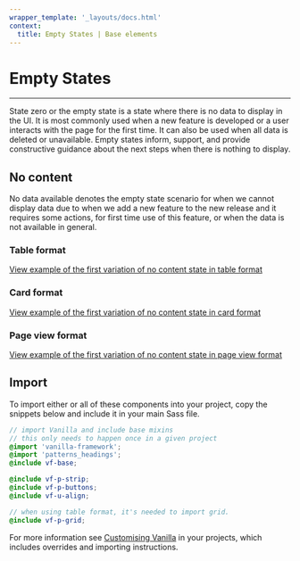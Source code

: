 ```yaml
---
wrapper_template: '_layouts/docs.html'
context:
  title: Empty States | Base elements
---
```


# Empty States

<hr>

State zero or the empty state is a state where there is no data to display in the UI. It is most commonly used when a new feature is developed or a user interacts with the page for the first time. It can also be used when all data is deleted or unavailable. Empty states inform, support, and provide constructive guidance about the next steps when there is nothing to display.

## No content

No data available denotes the empty state scenario for when we cannot display data due to when we add a new feature to the new release and it requires some actions, for first time use of this feature, or when the data is not available in general.

### Table format

<div class="embedded-example"><a href="/docs/examples/base/empty-state/no-content-table" class="js-example">
View example of the first variation of no content state in table format
</a></div>

### Card format

<div class="embedded-example"><a href="/docs/examples/base/empty-state/no-content-card" class="js-example">
View example of the first variation of no content state in card format
</a></div>

### Page view format

<div class="embedded-example"><a href="/docs/examples/base/empty-state/no-content-page-view" class="js-example">
View example of the first variation of no content state in page view format
</a></div>

## Import

To import either or all of these components into your project, copy the snippets below and include it in your main Sass file.

```scss
// import Vanilla and include base mixins
// this only needs to happen once in a given project
@import 'vanilla-framework';
@import 'patterns_headings';
@include vf-base;

@include vf-p-strip;
@include vf-p-buttons;
@include vf-u-align;

// when using table format, it's needed to import grid.
@include vf-p-grid;
```

For more information see [Customising Vanilla](/docs/customising-vanilla/) in your projects, which includes overrides and importing instructions.
